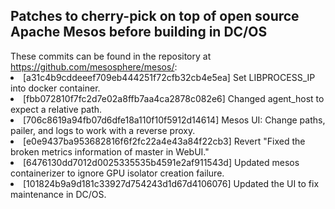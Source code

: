 <H2>Patches to cherry-pick on top of open source Apache Mesos before building in DC/OS</h2>
These commits can be found in the repository at <a href="https://github.com/mesosphere/mesos/">https://github.com/mesosphere/mesos/</a>:
<li>[a31c4b9cddeeef709eb444251f72cfb32cb4e5ea] Set LIBPROCESS_IP into docker container.
<li>[fbb072810f7fc2d7e02a8ffb7aa4ca2878c082e6] Changed agent_host to expect a relative path.
<li>[706c8619a94fb07d6dfe18a110f10f5912d14614] Mesos UI: Change paths, pailer, and logs to work with a reverse proxy.
<li>[e0e9437ba953682816f6f2fc22a4e43a84f22cb3] Revert "Fixed the broken metrics information of master in WebUI."
<li>[6476130dd7012d0025335535b4591e2af911543d] Updated mesos containerizer to ignore GPU isolator creation failure.
<li>[101824b9a9d181c33927d754243d1d67d4106076] Updated the UI to fix maintenance in DC/OS.
